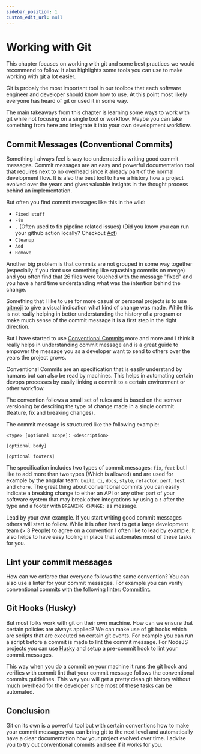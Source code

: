 ```yaml
---
sidebar_position: 1
custom_edit_url: null
---
```


# Working with Git

This chapter focuses on working with git and some best practices we would recommend to follow. It also highlights some tools you can use to make working with git a lot easier. 

Git is probaly the most important tool in our toolbox that each software engineer and developer should know how to use. At this point most likely everyone has heard of git or used it in some way. 

The main takeaways from this chapter is learning some ways to work with git while not focusing on a single tool or workflow. Maybe you can take something from here and integrate it into your own development workflow.

## Commit Messages (Conventional Commits)

Something I always feel is way too underrated is writing good commit messages. Commit messages are an easy and powerful documentation tool that requires next to no overhead since it already part of the normal development flow. It is also the best tool to have a history how a project evolved over the years and gives valuable insights in the thought process behind an implementation.

But often you find commit messages like this in the wild:

- `Fixed stuff`
- `Fix`
- `.` (Often used to fix pipeline related issues) (Did you know you can run your github action locally? Checkout [Act](https://github.com/nektos/act))
- `Cleanup`
- `Add`
- `Remove`

Another big problem is that commits are not grouped in some way together (especially if you dont use something like squashing commits on merge) and you often find that 26 files were touched with the message "fixed" and you have a hard time understanding what was the intention behind the change. 

Something that I like to use for more casual or personal projects is to use [gitmoji](https://gitmoji.dev/) to give a visual indication what kind of change was made. While this is not really helping in better understanding the history of a program or make much sense of the commit message it is a first step in the right direction. 

But I have started to use [Conventional Commits](https://www.conventionalcommits.org/en/v1.0.0/) more and more and I think it really helps in understanding commit message and is a great guide to empower the message you as a developer want to send to others over the years the project grows. 

Conventional Commits are an specification that is easily understand by humans but can also be read by machines. This helps in automating certain devops processes by easily linking a commit to a certain environment or other workflow. 

The convention follows a small set of rules and is based on the semver versioning by desciring the type of change made in a single commit (feature, fix and breaking changes).

The commit message is structured like the following example:

```
<type> [optional scope]: <description>

[optional body]

[optional footers]
```

The specification includes two types of commit messages: `fix`, `feat` but I like to add more than two types (Which is allowed) and are used for example by the angular team: `build`, `ci`, `docs`, `style`, `refactor`, `perf`, `test` and `chore`. The great thing about conventional commits you can easily indicate a breaking change to either an API or any other part of your software system that may break other integrations by using a `!` after the type and a footer with `BREAKING CHANGE:` as message.

Lead by your own example. If you start writing good commit messages others will start to follow. While it is often hard to get a large development team (> 3 People) to agree on a convention I often like to lead by example. It also helps to have easy tooling in place that automates most of these tasks for you.

## Lint your commit messages

How can we enforce that everyone follows the same convention? You can also use a linter for your commit messages. For example you can verify conventional commits with the following linter: [Commitlint](https://github.com/conventional-changelog/commitlint).

## Git Hooks (Husky)

But most folks work with git on their own machine. How can we ensure that certain policies are always applied? We can make use of git hooks which are scripts that are executed on certain git events. For example you can run a script before a commit is made to lint the commit message. For NodeJS projects you can use [Husky](https://typicode.github.io/husky/) and setup a pre-commit hook to lint your commit messages.

This way when you do a commit on your machine it runs the git hook and verifies with commit lint that your commit message follows the conventional commits guidelines. This way you will get a pretty clean git history without much overhead for the developer since most of these tasks can be automated.

## Conclusion

Git on its own is a powerful tool but with certain conventions how to make your commit messages you can bring git to the next level and automatically have a clear documentation how your project evolved over time. I advise you to try out conventional commits and see if it works for you.